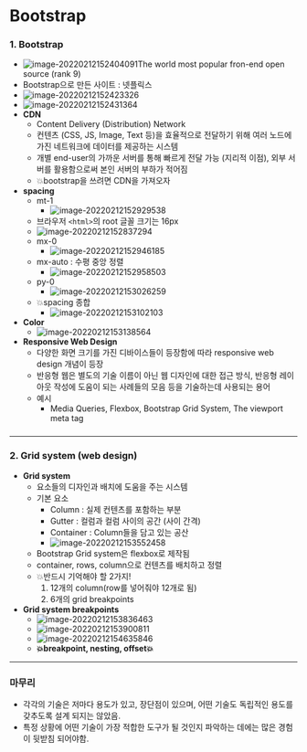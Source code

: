 # Bootstrap

### 1. Bootstrap

* ![image-20220212152404091](bootstrap_responsive_web(web2).assets/image-20220212152404091.png)The world most popular fron-end open source (rank 9)
* Bootstrap으로 만든 사이트 : 넷플릭스
* ![image-20220212152423326](bootstrap_responsive_web(web2).assets/image-20220212152423326.png)
* ![image-20220212152431364](bootstrap_responsive_web(web2).assets/image-20220212152431364.png)
* **CDN**
  * Content Delivery (Distribution) Network
  * 컨텐츠 (CSS, JS, Image, Text 등)을 효율적으로 전달하기 위해 여러 노드에 가진 네트워크에 데이터를 제공하는 시스템
  * 개별 end-user의 가까운 서버를 통해 빠르게 전달 가능 (지리적 이점), 외부 서버를 활용함으로써 본인 서버의 부하가 적어짐
  * 💥bootstrap을 쓰려면 CDN을 가져오자
* **spacing**
  * mt-1
    * ![image-20220212152929538](bootstrap_responsive_web(web2).assets/image-20220212152929538.png)
  * 브라우저 `<html>`의 root 글꼴 크기는 16px
  * ![image-20220212152837294](bootstrap_responsive_web(web2).assets/image-20220212152837294.png)
  * mx-0
    * ![image-20220212152946185](bootstrap_responsive_web(web2).assets/image-20220212152946185.png)
  * mx-auto : 수평 중앙 정렬
    * ![image-20220212152958503](bootstrap_responsive_web(web2).assets/image-20220212152958503.png)
  * py-0
    * ![image-20220212153026259](bootstrap_responsive_web(web2).assets/image-20220212153026259.png)
  * 💥spacing 종합
    * ![image-20220212153102103](bootstrap_responsive_web(web2).assets/image-20220212153102103.png)
* **Color**
  * ![image-20220212153138564](bootstrap_responsive_web(web2).assets/image-20220212153138564.png)
* **Responsive Web Design**
  * 다양한 화면 크기를 가진 디바이스들이 등장함에 따라 responsive web design 개념이 등장
  * 반응형 웹은 별도의 기술 이름이 아닌 웹 디자인에 대한 접근 방식, 반응형 레이아웃 작성에 도움이 되는 사례들의 모음 등을 기술하는데 사용되는 용어
  * 예시
    * Media Queries, Flexbox, Bootstrap Grid System, The viewport meta tag

### 	

---

### 2. Grid system (web design)

* **Grid system**
  * 요소들의 디자인과 배치에 도움을 주는 시스템
  * 기본 요소
    * Column : 실제 컨텐츠를 포함하는 부분
    * Gutter : 컬럼과 컬럼 사이의 공간 (사이 간격)
    * Container : Column들을 담고 있는 공산
    * ![image-20220212153552458](bootstrap_responsive_web(web2).assets/image-20220212153552458.png)
  * Bootstrap Grid system은 flexbox로 제작됨
  * container, rows, column으로 컨텐츠를 배치하고 정렬
  * 💥반드시 기억해야 할 2가지!
    1. 12개의 column(row를 넣어줘야 12개로 됨)
    2. 6개의 grid breakpoints
* **Grid system breakpoints**
  * ![image-20220212153836463](bootstrap_responsive_web(web2).assets/image-20220212153836463.png)
  * ![image-20220212153900811](bootstrap_responsive_web(web2).assets/image-20220212153900811.png)
  * ![image-20220212154635846](bootstrap_responsive_web(web2).assets/image-20220212154635846.png)
  * **💥breakpoint, nesting, offset💥**

---

### 마무리

* 각각의 기술은 저마다 용도가 있고, 장단점이 있으며, 어떤 기술도 독립적인 용도를 갖추도록 설계 되지는 않았음.
* 특정 상황에 어떤 기술이 가장 적합한 도구가 될 것인지 파악하는 데에는 많은 경험이 뒷받침 되어야함.

